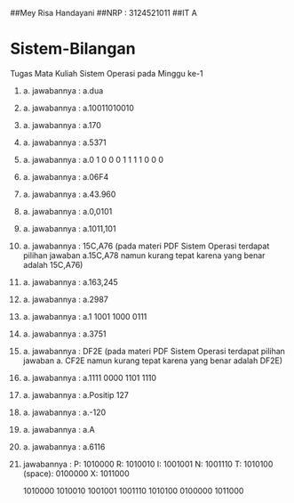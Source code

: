 ##Mey Risa Handayani
##NRP : 3124521011
##IT A

# Sistem-Bilangan
Tugas Mata Kuliah Sistem Operasi pada Minggu ke-1

1. a. jawabannya : a.dua
2. a. jawabannya : a.10011010010
3. a. jawabannya : a.170
4. a. jawabannya : a.5371
5. a. jawabannya : a.0 1 0  0 0 1  1 1 1  0 0 0
6. a. jawabannya : a.06F4
7. a. jawabannya : a.43.960
8. a. jawabannya : a.0,0101
9. a. jawabannya : a.1011,101
10. a. jawabannya : 15C,A76 (pada materi PDF Sistem Operasi terdapat pilihan jawaban a.15C,A78 namun kurang tepat karena yang benar adalah 15C,A76)
11. a. jawabannya : a.163,245
12. a. jawabannya : a.2987
13. a. jawabannya : a.1 1001 1000 0111
14. a. jawabannya : a.3751
15. a. jawabannya : DF2E (pada materi PDF Sistem Operasi terdapat pilihan jawaban a. CF2E namun kurang tepat karena yang benar adalah DF2E)
16. a. jawabannya : a.1111 0000 1101 1110
17. a. jawabannya : a.Positip  127
18. a. jawabannya : a.-120
19. a. jawabannya : a.A
20. a. jawabannya : a.6116
21. jawabannya :
    P: 1010000
    R: 1010010
    I: 1001001
    N: 1001110
    T: 1010100
    (space): 0100000
    X: 1011000

    1010000 1010010 1001001 1001110 1010100 0100000 1011000
